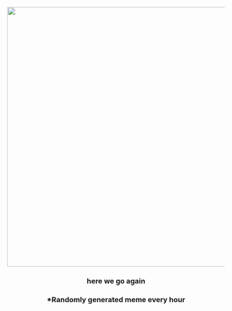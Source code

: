 <p align="center">
        <img src="https://i.redd.it/fzz13mrd6lw91.gif" width="600" height="600">
        </p>
        <h3 align="center">here we go again</h3>
        <h3 align="center">*Randomly generated meme every hour</h3>
    